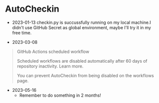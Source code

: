 # AutoCheckin

- 2023-01-13 checkin.py is succussfully running on my local machine.I didn't use GitHub Secret as global environment, maybe I'll try it in my free time.

- 2023-03-08  
 
> GitHub Actions scheduled workflow
>
> Scheduled workflows are disabled automatically after 60 days of repository inactivity. Learn more.
>
> You can prevent AutoCheckin from being disabled on the workflows page.

- 2023-05-16
    - Remember to do something in 2 months!


 


